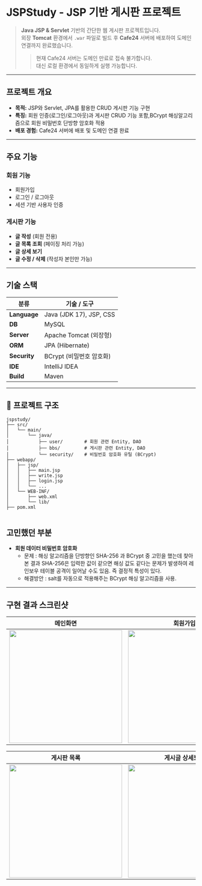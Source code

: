 # **JSPStudy - JSP 기반 게시판 프로젝트**

> **Java JSP & Servlet** 기반의 간단한 웹 게시판 프로젝트입니다.  
> 외장 **Tomcat** 환경에서 `.war` 파일로 빌드 후 **Cafe24** 서버에 배포하여 도메인 연결까지 완료했습니다.
> > 현재 Cafe24 서버는 도메인 만료로 접속 불가합니다.  
> 대신 로컬 환경에서 동일하게 실행 가능합니다.


---

## **프로젝트 개요**
- **목적:** JSP와 Servlet, JPA를 활용한 CRUD 게시판 기능 구현  
- **특징:** 회원 인증(로그인/로그아웃)과 게시판 CRUD 기능 포함,BCrypt 해싱알고리즘으로 회원 비밀번호 단방향 암호화 적용
- **배포 경험:** Cafe24 서버에 배포 및 도메인 연결 완료  

---

## **주요 기능**

### 회원 기능
- 회원가입
- 로그인 / 로그아웃
- 세션 기반 사용자 인증

### 게시판 기능
- **글 작성** (회원 전용)
- **글 목록 조회** (페이징 처리 가능)
- **글 상세 보기**
- **글 수정 / 삭제** (작성자 본인만 가능)

---

## **기술 스택**

| 분류         | 기술 / 도구                          |
|--------------|--------------------------------------|
| **Language** | Java (JDK 17), JSP, CSS              |
| **DB**       | MySQL                                |
| **Server**   | Apache Tomcat (외장형)               |
| **ORM**      | JPA (Hibernate)                      |
| **Security** | BCrypt (비밀번호 암호화)              |
| **IDE**      | IntelliJ IDEA                        |
| **Build**    | Maven                                |

---

## 📂 **프로젝트 구조**

```plaintext
jspstudy/
├── src/
│   └── main/
│       └── java/
│           ├── user/        # 회원 관련 Entity, DAO
│           ├── bbs/         # 게시판 관련 Entity, DAO
│           └── security/    # 비밀번호 암호화 유틸 (BCrypt)
├── webapp/
│   ├── jsp/
│   │   ├── main.jsp
│   │   ├── write.jsp
│   │   ├── login.jsp
│   │   └── ...
│   └── WEB-INF/
│       ├── web.xml
│       └── lib/
├── pom.xml


```
## 고민했던 부분
- **회원 데이터 비밀번호 암호화**
  - 문제 :  해싱 알고리즘을 단방향인 SHA-256 과 BCrypt 중 고민을 했는데  찾아본 결과 SHA-256은 입력한 값이 같으면 해싱 값도 같다는 문제가 발생하여 레인보우 테이블 공격이 일어날 수도 있음. 즉 결정적 특성이 있다.
  - 해결방안 : salt를 자동으로 적용해주는 BCrypt 해싱 알고리즘을 사용.


---

## 구현 결과 스크린샷


| 메인화면 | 회원가입 | 로그인 |
|---|---|---|
| <img src="https://github.com/user-attachments/assets/2752edee-a0bb-447f-b573-10c38228af81" width="300"/> | <img src="https://github.com/user-attachments/assets/e5f7ee59-8322-4102-b756-8aeb86c4c36a" width="300"/> | <img src="https://github.com/user-attachments/assets/b4f4310c-3e28-4a30-83c0-4dca10f78396" width="300"/> |

| 게시판 목록 | 게시글 상세보기 | 게시글 작성 |
|---|---|---|
| <img src="https://github.com/user-attachments/assets/7e550dea-45b3-4226-9e90-22b09dc38468" width="300"/> | <img src="https://github.com/user-attachments/assets/5b07c0ad-d9ba-4dc6-a3e7-46f494e2ac2a" width="300"/> | <img src="https://github.com/user-attachments/assets/ebf85906-e94d-43a5-8914-c29b346ff21d" width="300"/> |



